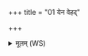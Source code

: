 +++
title = "01 येन वेहद्"

+++
<details><summary>मूलम् (WS)</summary>

येन वेहद् बभूविथ नाशयामसि तद् वयम्। तु. शौ.सं. ३.२३  
इदं तदन्यत्र त्वदप दूरे नि दध्मसि ॥ १ ॥
</details>